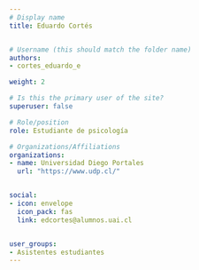 ```yaml
---
# Display name
title: Eduardo Cortés


# Username (this should match the folder name)
authors:
- cortes_eduardo_e

weight: 2 

# Is this the primary user of the site?
superuser: false

# Role/position
role: Estudiante de psicología

# Organizations/Affiliations
organizations:
- name: Universidad Diego Portales
  url: "https://www.udp.cl/"


social:
- icon: envelope
  icon_pack: fas
  link: edcortes@alumnos.uai.cl


user_groups:
- Asistentes estudiantes 
---
```



